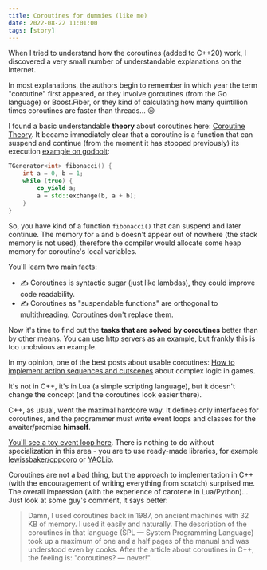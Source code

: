 ```yaml
---
title: Coroutines for dummies (like me)
date: 2022-08-22 11:01:00
tags: [story]
---
```


When I tried to understand how the coroutines (added to C++20) work, I discovered a very small number of understandable explanations on the Internet.

In most explanations, the authors begin to remember in which year the term "coroutine" first appeared,
or they involve goroutines (from the Go language) or Boost.Fiber,
or they kind of calculating how many quintillion times coroutines are faster than threads... 😑

I found a basic understandable **theory** about coroutines here:
[Coroutine Theory](https://lewissbaker.github.io/2017/09/25/coroutine-theory).
It became immediately clear that a coroutine is a function that can suspend and continue (from the moment it has stopped previously)
its execution
[example on godbolt](https://godbolt.org/z/WGncnEvvT):
```c++
TGenerator<int> fibonacci() {
    int a = 0, b = 1;
    while (true) {
        co_yield a;
        a = std::exchange(b, a + b);
    }
}
```

So, you have kind of a function `fibonacci()` that can suspend and later continue.
The memory for `a` and `b` doesn't appear out of nowhere (the stack memory is not used),
therefore the compiler would allocate some heap memory for coroutine's local variables.

You'll learn two main facts:
- ✍️ Coroutines is syntactic sugar (just like lambdas), they could improve code readability.
- ✍️ Coroutines as "suspendable functions" are orthogonal to multithreading. Coroutines don't
replace them.

Now it's time to find out the **tasks that are solved by coroutines** better than by other means.
You can use http servers as an example, but frankly this is too unobvious an example.

In my opinion, one of the best posts about usable coroutines:
[How to implement action sequences and cutscenes](https://eliasdaler.github.io/how-to-implement-action-sequences-and-cutscenes/)
about complex logic in games.

It's not in C++, it's in Lua (a simple scripting language), but it doesn't change the concept (and the coroutines look easier there).

C++, as usual, went the maximal hardcore way.
It defines only interfaces for coroutines, and the programmer must write event loops and classes for the awaiter/promise **himself**.

[You'll see a toy event loop here](https://dev.to/atimin/the-simplest-example-of-coroutines-in-c20-4l7a).
There is nothing to do without specialization in this area -
you are to use ready-made libraries, for example [lewissbaker/cppcoro](https://github.com/lewissbaker/cppcoro) or
[YACLib](https://github.com/YACLib/YACLib).

Coroutines are not a bad thing, but the approach to implementation in C++ (with the encouragement of writing everything from scratch)
surprised me. The overall impression (with the experience of carotene in Lua/Python)... Just look at some guy's comment, it says better:

> Damn, I used coroutines back in 1987, on ancient machines with 32 KB of memory.
I used it easily and naturally.
The description of the coroutines in that language (SPL — System Programming Language) took up a maximum of one and a half pages
of the manual and was understood even by cooks. After the article about coroutines in C++, the feeling is: "coroutines? — never!".
